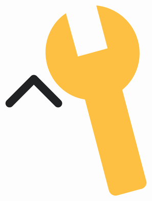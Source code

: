 <link href="https://fonts.googleapis.com/css?family=Audiowide|Monoton|Russo+One&display=swap" rel="stylesheet">
<!-- 
font-family: 'Russo One', sans-serif;
font-family: 'Monoton', cursive;
font-family: 'Audiowide', cursive; -->

<Background>
<BgClouds color1="#fec042" color2="#212224" divisions="15" start="60" end="70" />
</Background>

<CustomText 
content="Setting" 
styles='{
    "background" : "#222428",
    "box-shadow": "0px 0.175em 0.5em rgba(2, 8, 20, 0.1), 0px 0.085em 0.175em rgba(2, 8, 20, 0.8)",
    "color" : "#ffffff",
    "padding" : "10px 20px",
    "font-size" : "120px",
    "font-weight" : 100,
    "top" : "50px",
    "left" : "50px",
    "font-family": "\"Monoton\", cursive"
}' />

<CustomText 
content="Up" 
styles='{
    "background" : "#ffffff",
    "color" : "#222428",
    "padding" : "10px 60px",
    "font-size" : "60px",
    "font-weight" : 900,
    "top" : "320px",
    "left" : "150px",
    "font-family": "\"Russo One\", sans-serif"
}' />

<CustomText 
content="Quark" 
styles='{
    "color" : "#222428",
    "padding" : "10px 20px",
    "font-size" : "190px",
    "font-weight" : 900,
    "top" : "400px",
    "left" : "20px",
    "font-family": "\"Audiowide\", sans-serif"
}' />

<svg xmlns="http://www.w3.org/2000/svg" viewBox="0 0 512 512" style="
width:270px;
position:fixed;
top:235px;
left:350px;
fill: #212224;
"><path d="M256 217.9L383 345c9.4 9.4 24.6 9.4 33.9 0 9.4-9.4 9.3-24.6 0-34L273 167c-9.1-9.1-23.7-9.3-33.1-.7L95 310.9c-4.7 4.7-7 10.9-7 17s2.3 12.3 7 17c9.4 9.4 24.6 9.4 33.9 0l127.1-127z"/></svg>


<svg xmlns="http://www.w3.org/2000/svg" viewBox="0 0 512 512" style="
width:570px;
position:fixed;
top:105px;
right:-30px;
fill: #fec042;
transform : rotate(30deg);
"><path d="M474.1 398.2L289.1 212c18.3-47 8.1-102.3-30.5-141.1C217.9 30 156.9 21.8 108.1 44.3l87.4 88-61 61.4-89.5-88c-24.3 49-14.1 110.4 26.5 151.3 38.6 38.9 93.5 49.1 140.3 30.7l185 186.2c8.1 8.2 20.3 8.2 28.5 0l46.8-47c10.2-8.3 10.2-22.6 2-28.7z"/></svg>

<!-- 
<svg xmlns="http://www.w3.org/2000/svg" viewBox="0 0 512 512" style="
width:470px;
position:fixed;
top:105px;
right:30px;
fill: #fec042;
transform : rotate(30deg);
"><path d="M480 288v-64h-34.7c-2-12.1-5.2-23.8-9.3-35l30-17.3-32-55.4-30 17.3c-7.7-9.3-16.3-17.9-25.6-25.6l17.3-30-55.4-32L323 76c-11.2-4.2-22.9-7.3-35-9.3V32h-64v34.7c-12.1 2-23.8 5.2-35 9.3l-17.3-30-55.4 32 17.3 30c-9.3 7.7-17.9 16.3-25.6 25.6l-30-17.3-32 55.4L76 189c-4.2 11.2-7.3 22.9-9.3 35H32v64h34.7c2 12.1 5.2 23.8 9.3 35l-30 17.3 32 55.4 30-17.3c7.7 9.3 16.3 17.9 25.6 25.6l-17.3 30 55.4 32 17.3-30c11.2 4.2 22.9 7.3 35 9.3V480h64v-34.7c12.1-2 23.8-5.2 35-9.3l17.3 30 55.4-32-17.3-30c9.3-7.7 17.9-16.3 25.6-25.6l30 17.3 32-55.4-30-17.3c4.2-11.2 7.3-22.9 9.3-35H480zm-224-64c17.7 0 32 14.3 32 32s-14.3 32-32 32-32-14.3-32-32 14.3-32 32-32zM141.2 343c-18.3-24.2-29.2-54.3-29.2-87 0-6.1.4-12.1 1.1-18l46.9 17.1v.9c0 17.8 4.9 34.5 13.3 48.8L141.2 343zm40.7-148L135 177.9c20.1-31.1 51.8-53.9 89-62.3v49.9c-16.6 5.9-31.1 16.2-42.1 29.5zM256 400c-23.7 0-46-5.7-65.8-15.9l32.1-38.2c10.5 3.9 21.8 6.1 33.7 6.1s23.2-2.2 33.7-6.1l32.1 38.2C302 394.3 279.7 400 256 400zm32-234.5v-49.9c37.2 8.4 68.9 31.2 89 62.3L330.1 195c-11-13.3-25.5-23.6-42.1-29.5zM370.8 343l-32.1-38.2c8.4-14.3 13.3-31 13.3-48.8v-.9l46.9-17.1c.7 5.9 1.1 11.9 1.1 18 0 32.7-10.9 62.8-29.2 87z"/></svg> -->